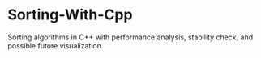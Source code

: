# Sorting-With-Cpp
Sorting algorithms in C++ with performance analysis, stability check, and possible future visualization.
